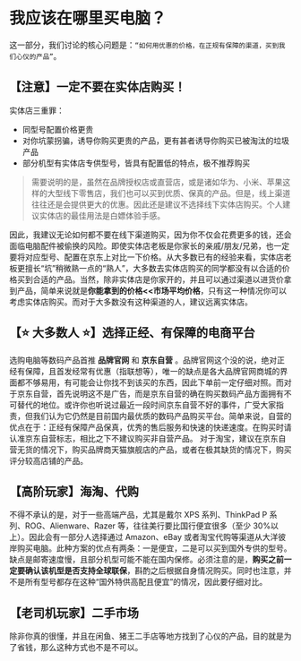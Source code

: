 # 我应该在哪里买电脑？

这一部分，我们讨论的核心问题是：`“如何用优惠的价格，在正规有保障的渠道，买到我们心仪的产品”`。

## 【注意】一定不要在实体店购买！

实体店三重罪：

-   同型号配置价格更贵
-   对你坑蒙拐骗，诱导你购买更贵的产品，更有甚者诱导你购买已被淘汰的垃圾产品
-   部分机型有实体店专供型号，皆具有配置低的特点，极不推荐购买

> 需要说明的是，虽然在品牌授权店或直营店，或是诸如华为、小米、苹果这样的大型线下零售店，我们也可以买到优质、保真的产品。但是，线上渠道往往还是会提供更大的优惠。因此还是建议不选择线下实体店购买。个人建议实体店的最佳用法是白嫖体验手感。

因此，我建议无论如何都不要在线下渠道购买，因为你不仅会花费更多的钱，还会面临电脑配件被偷换的风险。即使实体店老板是你家长的亲戚/朋友/兄弟，也一定要将对应型号、配置在京东上对比一下价格。从大多数已有的经验来看，实体店老板更擅长“坑”稍微熟一点的“熟人”，大多数去实体店购买的同学都没有以合适的价格买到合适的产品。当然，除非实体店是你家开的，并且可以通过渠道以进货价拿到产品，简单来说就是**你能拿到的价格<<市场平均价格**，只有这一种情况你可以考虑实体店购买。而对于大多数没有这种渠道的人，建议远离实体店。

## 【⭐ 大多数人 ⭐】选择正经、有保障的电商平台

选购电脑等数码产品首推 **品牌官网** 和 **京东自营** 。品牌官网这个没的说，绝对正经有保障，且首发经常有优惠（指联想等），唯一的缺点是各大品牌官网商城的界面都不够易用，有可能会让你找不到该买的东西，因此下单前一定仔细对照。而对于京东自营，首先说明这不是广告，而是京东自营的确在购买数码产品方面拥有不可替代的地位。或许你也听说过最近一段时间京东自营不好的事件，广受大家指责，但我们认为它仍然是目前国内最优质的数码产品购买平台。简单来说，自营的优点在于：正经有保障产品保真，优秀的售后服务和快速的快递速度。在购买时请认准京东自营标志，相比之下不建议购买非自营产品。
对于淘宝，建议在京东自营无货的情况下，购买品牌商天猫旗舰店的产品，或者在极其缺货的情况下，购买评分较高店铺的产品。

## 【高阶玩家】海淘、代购

不得不承认的是，对于一些高端产品，尤其是戴尔 XPS 系列、ThinkPad P 系列、ROG、Alienware、Razer 等，往往美行要比国行便宜很多（至少 30%以上）。因此会有一部分人选择通过 Amazon、eBay 或者淘宝代购等渠道从大洋彼岸购买电脑。此种方案的优点有两条：一是便宜，二是可以买到国外专供的型号。缺点是邮寄速度慢，且部分机型可能不能在国内保修。必须注意的是，**购买之前一定要确认该机型是否支持全球联保**，斟酌之后根据自身情况购买。同时也注意，并不是所有型号都存在这种“国外特供高配且便宜”的情况，因此要仔细对比。

## 【老司机玩家】二手市场

除非你真的很懂，并且在闲鱼、猪王二手店等地方找到了心仪的产品，目的就是为了省钱，那么这种方式也不是不可以。
